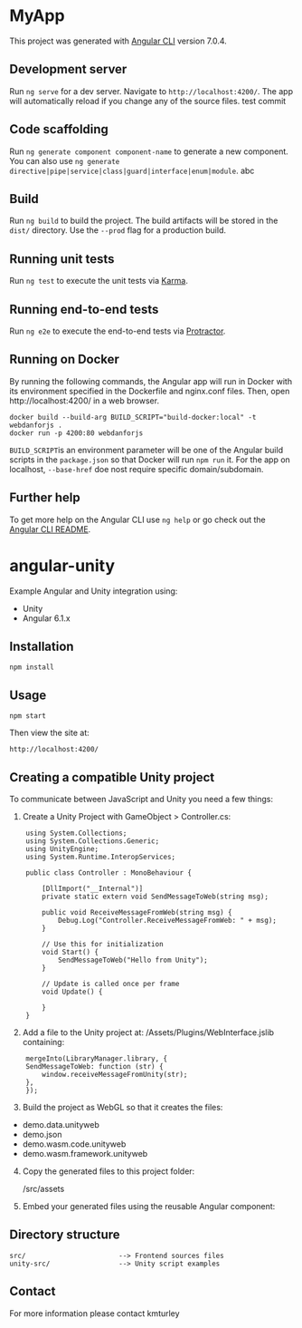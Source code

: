 # MyApp

This project was generated with [Angular CLI](https://github.com/angular/angular-cli) version 7.0.4.

## Development server

Run `ng serve` for a dev server. Navigate to `http://localhost:4200/`. The app will automatically reload if you change any of the source files.
test commit
## Code scaffolding

Run `ng generate component component-name` to generate a new component. You can also use `ng generate directive|pipe|service|class|guard|interface|enum|module`.
abc
## Build

Run `ng build` to build the project. The build artifacts will be stored in the `dist/` directory. Use the `--prod` flag for a production build.

## Running unit tests

Run `ng test` to execute the unit tests via [Karma](https://karma-runner.github.io).

## Running end-to-end tests

Run `ng e2e` to execute the end-to-end tests via [Protractor](http://www.protractortest.org/).


## Running on Docker
By running the following commands, the Angular app will run in Docker with its environment specified in the Dockerfile and nginx.conf files. Then, open http://localhost:4200/ in a web browser.
```
docker build --build-arg BUILD_SCRIPT="build-docker:local" -t webdanforjs .
docker run -p 4200:80 webdanforjs
```
`BUILD_SCRIPT`is an environment parameter will be one of the Angular build scripts in the `package.json` so that Docker will run `npm run` it. For the app on localhost, `--base-href` doe nost require specific domain/subdomain.

## Further help

To get more help on the Angular CLI use `ng help` or go check out the [Angular CLI README](https://github.com/angular/angular-cli/blob/master/README.md).

# angular-unity

Example Angular and Unity integration using:
* Unity
* Angular 6.1.x

## Installation

    npm install

## Usage

    npm start

Then view the site at:

    http://localhost:4200/


## Creating a compatible Unity project

To communicate between JavaScript and Unity you need a few things:

1) Create a Unity Project with GameObject > Controller.cs:

```
    using System.Collections;
    using System.Collections.Generic;
    using UnityEngine;
    using System.Runtime.InteropServices;

    public class Controller : MonoBehaviour {

        [DllImport("__Internal")]
        private static extern void SendMessageToWeb(string msg);

        public void ReceiveMessageFromWeb(string msg) {
            Debug.Log("Controller.ReceiveMessageFromWeb: " + msg);
        }

        // Use this for initialization
        void Start() {
            SendMessageToWeb("Hello from Unity");
        }

        // Update is called once per frame
        void Update() {

        }
    }
```

2) Add a file to the Unity project at: /Assets/Plugins/WebInterface.jslib containing:

```
    mergeInto(LibraryManager.library, {
    SendMessageToWeb: function (str) {
        window.receiveMessageFromUnity(str);
    },
    });
```

3) Build the project as WebGL so that it creates the files:

- demo.data.unityweb
- demo.json
- demo.wasm.code.unityweb
- demo.wasm.framework.unityweb

4) Copy the generated files to this project folder:

    /src/assets
    
5) Embed your generated files using the reusable Angular component:

    <app-unity appLocation="../assets/demo/demo.json"></app-unity>
    
## Directory structure

    src/                       --> Frontend sources files
    unity-src/                 --> Unity script examples


## Contact

For more information please contact kmturley